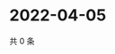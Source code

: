 # 2022-04-05

共 0 条

<!-- BEGIN WEIBO -->
<!-- 最后更新时间 Tue Apr 05 2022 00:01:45 GMT+0800 (China Standard Time) -->

<!-- END WEIBO -->
